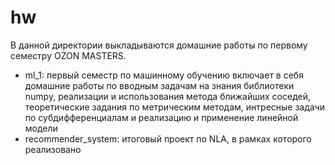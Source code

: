 # hw
В данной директории выкладываются домашние работы по первому семестру OZON MASTERS.

- ml_1: первый семестр по машинному обучению
  включает в себя домашние работы по вводным задачам на знания библиотеки numpy, реализации и использования метода ближайших соседей, теоретические задания по метрическим методам, интресные задачи по субдифференциалам и реализацию и применение линейной модели
- recommender_system: итоговый проект по NLA, в рамках которого реализовано 

